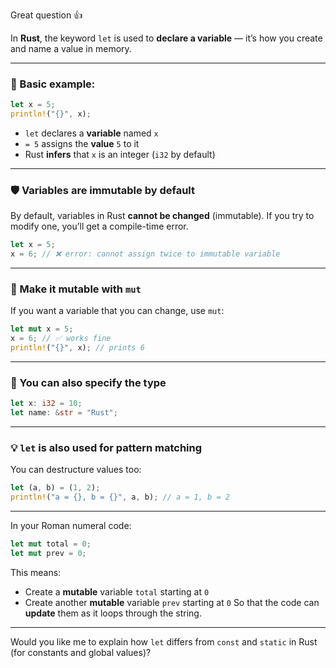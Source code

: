 Great question 👍

In **Rust**, the keyword `let` is used to **declare a variable** — it’s how you create and name a value in memory.

---

### 🧩 Basic example:

```rust
let x = 5;
println!("{}", x);
```

* `let` declares a **variable** named `x`
* `= 5` assigns the **value** `5` to it
* Rust **infers** that `x` is an integer (`i32` by default)

---

### 🛡️ Variables are immutable by default

By default, variables in Rust **cannot be changed** (immutable).
If you try to modify one, you’ll get a compile-time error.

```rust
let x = 5;
x = 6; // ❌ error: cannot assign twice to immutable variable
```

---

### 🔄 Make it mutable with `mut`

If you want a variable that you can change, use `mut`:

```rust
let mut x = 5;
x = 6; // ✅ works fine
println!("{}", x); // prints 6
```

---

### 🧠 You can also specify the type

```rust
let x: i32 = 10;
let name: &str = "Rust";
```

---

### 💡 `let` is also used for pattern matching

You can destructure values too:

```rust
let (a, b) = (1, 2);
println!("a = {}, b = {}", a, b); // a = 1, b = 2
```

---

In your Roman numeral code:

```rust
let mut total = 0;
let mut prev = 0;
```

This means:

* Create a **mutable** variable `total` starting at `0`
* Create another **mutable** variable `prev` starting at `0`
  So that the code can **update** them as it loops through the string.

---

Would you like me to explain how `let` differs from `const` and `static` in Rust (for constants and global values)?
